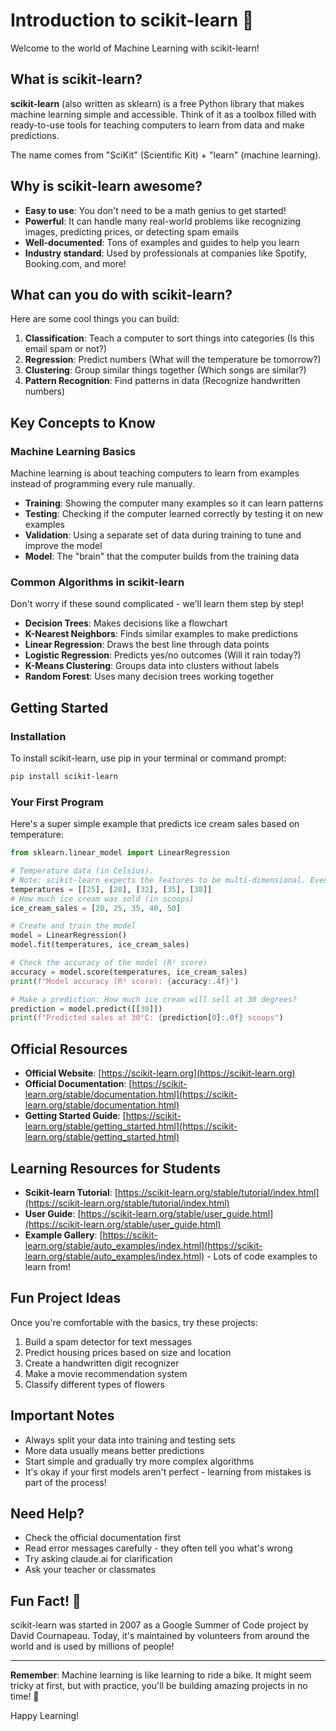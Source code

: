 # Introduction to scikit-learn 🤖

Welcome to the world of Machine Learning with scikit-learn!

## What is scikit-learn?

**scikit-learn** (also written as sklearn) is a free Python library that makes machine learning simple and accessible. Think of it as a toolbox filled with ready-to-use tools for teaching computers to learn from data and make predictions.

The name comes from "SciKit" (Scientific Kit) + "learn" (machine learning).

## Why is scikit-learn awesome?

- **Easy to use**: You don't need to be a math genius to get started!
- **Powerful**: It can handle many real-world problems like recognizing images, predicting prices, or detecting spam emails
- **Well-documented**: Tons of examples and guides to help you learn
- **Industry standard**: Used by professionals at companies like Spotify, Booking.com, and more!

## What can you do with scikit-learn?

Here are some cool things you can build:

1. **Classification**: Teach a computer to sort things into categories (Is this email spam or not?)
2. **Regression**: Predict numbers (What will the temperature be tomorrow?)
3. **Clustering**: Group similar things together (Which songs are similar?)
4. **Pattern Recognition**: Find patterns in data (Recognize handwritten numbers)

## Key Concepts to Know

### Machine Learning Basics

Machine learning is about teaching computers to learn from examples instead of programming every rule manually.

- **Training**: Showing the computer many examples so it can learn patterns
- **Testing**: Checking if the computer learned correctly by testing it on new examples
- **Validation**: Using a separate set of data during training to tune and improve the model
- **Model**: The "brain" that the computer builds from the training data

### Common Algorithms in scikit-learn

Don't worry if these sound complicated - we'll learn them step by step!

- **Decision Trees**: Makes decisions like a flowchart
- **K-Nearest Neighbors**: Finds similar examples to make predictions
- **Linear Regression**: Draws the best line through data points
- **Logistic Regression**: Predicts yes/no outcomes (Will it rain today?)
- **K-Means Clustering**: Groups data into clusters without labels
- **Random Forest**: Uses many decision trees working together

## Getting Started

### Installation

To install scikit-learn, use pip in your terminal or command prompt:

```bash
pip install scikit-learn
```

### Your First Program

Here's a super simple example that predicts ice cream sales based on temperature:

```python
from sklearn.linear_model import LinearRegression

# Temperature data (in Celsius).
# Note: scikit-learn expects the features to be multi-dimensional. Even if there is only column, we still need to represent that as a spreadsheet. Hence, it is a list of lists.
temperatures = [[25], [28], [32], [35], [38]]
# How much ice cream was sold (in scoops)
ice_cream_sales = [20, 25, 35, 40, 50]

# Create and train the model
model = LinearRegression()
model.fit(temperatures, ice_cream_sales)

# Check the accuracy of the model (R² score)
accuracy = model.score(temperatures, ice_cream_sales)
print(f"Model accuracy (R² score): {accuracy:.4f}")

# Make a prediction: How much ice cream will sell at 30 degrees?
prediction = model.predict([[30]])
print(f"Predicted sales at 30°C: {prediction[0]:.0f} scoops")
```

## Official Resources

- **Official Website**: [https://scikit-learn.org](https://scikit-learn.org)
- **Official Documentation**: [https://scikit-learn.org/stable/documentation.html](https://scikit-learn.org/stable/documentation.html)
- **Getting Started Guide**: [https://scikit-learn.org/stable/getting_started.html](https://scikit-learn.org/stable/getting_started.html)

## Learning Resources for Students

- **Scikit-learn Tutorial**: [https://scikit-learn.org/stable/tutorial/index.html](https://scikit-learn.org/stable/tutorial/index.html)
- **User Guide**: [https://scikit-learn.org/stable/user_guide.html](https://scikit-learn.org/stable/user_guide.html)
- **Example Gallery**: [https://scikit-learn.org/stable/auto_examples/index.html](https://scikit-learn.org/stable/auto_examples/index.html) - Lots of code examples to learn from!

## Fun Project Ideas

Once you're comfortable with the basics, try these projects:

1. Build a spam detector for text messages
2. Predict housing prices based on size and location
3. Create a handwritten digit recognizer
4. Make a movie recommendation system
5. Classify different types of flowers

## Important Notes

- Always split your data into training and testing sets
- More data usually means better predictions
- Start simple and gradually try more complex algorithms
- It's okay if your first models aren't perfect - learning from mistakes is part of the process!

## Need Help?

- Check the official documentation first
- Read error messages carefully - they often tell you what's wrong
- Try asking claude.ai for clarification
- Ask your teacher or classmates

## Fun Fact! 🎉

scikit-learn was started in 2007 as a Google Summer of Code project by David Cournapeau. Today, it's maintained by volunteers from around the world and is used by millions of people!

---

**Remember**: Machine learning is like learning to ride a bike. It might seem tricky at first, but with practice, you'll be building amazing projects in no time! 🚀

Happy Learning!

